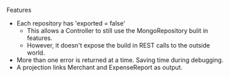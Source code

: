 


Features 
* Each repository has 'exported = false'
  * This allows a Controller to still use the MongoRepository bulit in features.
  * However, it doesn't expose the build in REST calls to the outside world.
* More than one error is returned at a time.  Saving time during debugging. 
* A projection links Merchant and ExpenseReport as output.